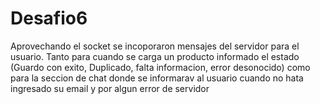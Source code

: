 # Desafio6
Aprovechando el socket se incoporaron mensajes del servidor para el usuario. Tanto para cuando se carga un producto informado el estado (Guardo con exito, Duplicado, falta informacion, error desonocido) como para la seccion de chat donde se informarav al usuario cuando no hata ingresado su email y por algun error de servidor
